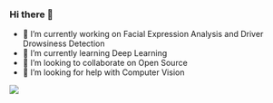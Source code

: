 ### Hi there 👋
- 🔭 I’m currently working on Facial Expression Analysis and Driver Drowsiness Detection
- 🌱 I’m currently learning Deep Learning
- 👯 I’m looking to collaborate on Open Source
- 🤔 I’m looking for help with Computer Vision
<img src = "https://github-readme-stats.vercel.app/api?username=kawseribn&&show_icons=true&title_color=ffffff&icon_color=bb2acf&text_color=daf8dc&bg_color=151509">
